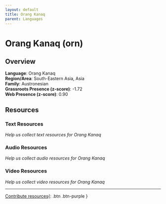```yaml
---
layout: default
title: Orang Kanaq
parent: Languages
---
```


# Orang Kanaq (orn)

## Overview

**Language**: Orang Kanaq  
**Region/Area**: South-Eastern Asia, Asia  
**Family**: Austronesian  
**Grassroots Presence (z-score)**: -1.72  
**Web Presence (z-score)**: 0.90  

## Resources

### Text Resources
*Help us collect text resources for Orang Kanaq*

### Audio Resources
*Help us collect audio resources for Orang Kanaq*

### Video Resources
*Help us collect video resources for Orang Kanaq*

---

[Contribute resources](https://forms.office.com/e/1SfLJx3u1r){: .btn .btn-purple }
